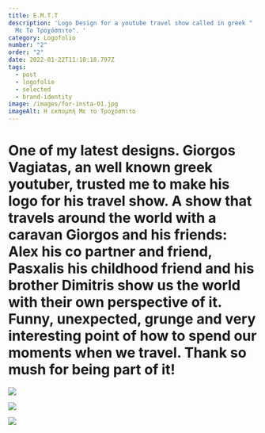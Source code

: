 ```yaml
---
title: Ε.Μ.Τ.Τ
description: 'Logo Design for a youtube travel show called in greek "  Η Εκπομπή
  Με Το Τροχόσπιτο". '
category: Logofolio
number: "2"
order: "2"
date: 2022-01-22T11:10:18.797Z
tags:
  - post
  - logofolio
  - selected
  - brand-identity
image: /images/for-insta-01.jpg
imageAlt: Η εκπομπή Με το Τροχόσπιτο
---
```

# One of my latest designs. Giorgos Vagiatas, an well known greek youtuber, trusted me to make his logo for his travel show. A show that travels around the world with a caravan Giorgos and his friends: Alex his co partner and friend, Pasxalis his childhood friend  and his brother Dimitris show us the world with their own perspective of it. Funny, unexpected, grunge and very interesting point of how to spend our moments when we travel. Thank so mush for being part of it!

![](/images/for-insta-03.jpg)

![](/images/vfd.jpg)

![](/images/fvf.jpg)